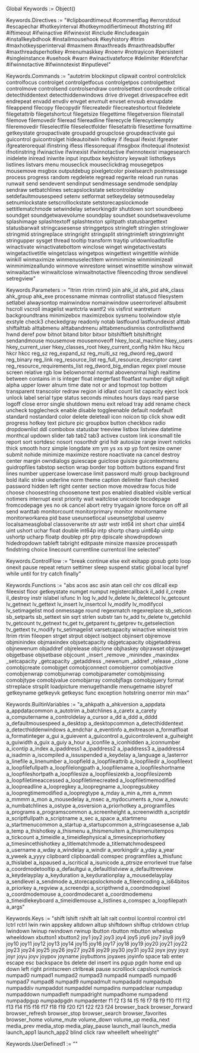 Global Keywords := Object()

Keywords.Directives := "#clipboardtimeout #commentflag #errorstdout #escapechar #hotkeyinterval #hotkeymodifiertimeout #hotstring #if #iftimeout #ifwinactive #ifwinexist #include #includeagain #installkeybdhook #installmousehook #keyhistory #ltrim #maxhotkeysperinterval #maxmem #maxthreads #maxthreadsbuffer #maxthreadsperhotkey #menumaskkey #noenv #notrayicon #persistent #singleinstance #usehook #warn #winactivateforce #delimiter #derefchar #ifwinnotactive #ifwinnotexist #inputlevel"

Keywords.Commands := "autotrim blockinput clipwait control controlclick controlfocus controlget controlgetfocus controlgetpos controlgettext controlmove controlsend controlsendraw controlsettext coordmode critical detecthiddentext detecthiddenwindows drive driveget drivespacefree edit endrepeat envadd envdiv envget envmult envset envsub envupdate fileappend filecopy filecopydir filecreatedir filecreateshortcut filedelete filegetattrib filegetshortcut filegetsize filegettime filegetversion fileinstall filemove filemovedir fileread filereadline filerecycle filerecycleempty fileremovedir fileselectfile fileselectfolder filesetattrib filesettime formattime getkeystate groupactivate groupadd groupclose groupdeactivate gui guicontrol guicontrolget hideautoitwin hotkey if ifequal ifexist ifgreater ifgreaterorequal ifinstring ifless iflessorequal ifmsgbox ifnotequal ifnotexist ifnotinstring ifwinactive ifwinexist ifwinnotactive ifwinnotexist imagesearch inidelete iniread iniwrite input inputbox keyhistory keywait listhotkeys listlines listvars menu mouseclick mouseclickdrag mousegetpos mousemove msgbox outputdebug pixelgetcolor pixelsearch postmessage process progress random regdelete regread regwrite reload run runas runwait send sendevent sendinput sendmessage sendmode sendplay sendraw setbatchlines setcapslockstate setcontroldelay setdefaultmousespeed setenv setformat setkeydelay setmousedelay setnumlockstate setscrolllockstate setstorecapslockmode settitlematchmode setwindelay setworkingdir shutdown sort soundbeep soundget soundgetwavevolume soundplay soundset soundsetwavevolume splashimage splashtextoff splashtexton splitpath statusbargettext statusbarwait stringcasesense stringgetpos stringleft stringlen stringlower stringmid stringreplace stringright stringsplit stringtrimleft stringtrimright stringupper sysget thread tooltip transform traytip urldownloadtofile winactivate winactivatebottom winclose winget wingetactivestats wingetactivetitle wingetclass wingetpos wingettext wingettitle winhide winkill winmaximize winmenuselectitem winminimize winminimizeall winminimizeallundo winmove winrestore winset winsettitle winshow winwait winwaitactive winwaitclose winwaitnotactive fileencoding throw sendlevel setregview"

Keywords.Parameters := "ltrim rtrim rtrim0 join ahk_id ahk_pid ahk_class ahk_group ahk_exe processname minmax controllist statuscd filesystem setlabel alwaysontop mainwindow nomainwindow useerrorlevel altsubmit hscroll vscroll imagelist wantctrla wantf2 vis visfirst wantreturn backgroundtrans minimizebox maximizebox sysmenu toolwindow style exstyle check3 checkedgray readonly notab lastfound lastfoundexist alttab shiftalttab alttabmenu alttabandmenu alttabmenudismiss controllisthwnd hwnd deref pow bitnot bitand bitor bitxor bitshiftleft bitshiftright sendandmouse mousemove mousemoveoff hkey_local_machine hkey_users hkey_current_user hkey_classes_root hkey_current_config hklm hku hkcu hkcr hkcc reg_sz reg_expand_sz reg_multi_sz reg_dword reg_qword reg_binary reg_link reg_resource_list reg_full_resource_descriptor caret reg_resource_requirements_list reg_dword_big_endian regex pixel mouse screen relative rgb low belownormal normal abovenormal high realtime between contains in is integer float integerfast floatfast number digit xdigit alpha upper lower alnum time date not or and topmost top bottom transparent transcolor redraw region id idlast count list capacity eject lock unlock label serial type status seconds minutes hours days read parse logoff close error single shutdown menu exit reload tray add rename check uncheck togglecheck enable disable toggleenable default nodefault standard nostandard color delete deleteall icon noicon tip click show edit progress hotkey text picture pic groupbox button checkbox radio dropdownlist ddl combobox statusbar treeview listbox listview datetime monthcal updown slider tab tab2 tab3 activex custom link iconsmall tile report sort sortdesc nosort nosorthdr grid hdr autosize range invert noticks thick smooth horz simple longdate xm ym ys xs xp yp font resize owner submit nohide minimize maximize restore noactivate na cancel destroy center margin owndialogs guiescape guiclose guisize guicontextmenu guidropfiles tabstop section wrap border top bottom buttons expand first lines number uppercase lowercase limit password multi group background bold italic strike underline norm theme caption delimiter flash  checked password hidden left right center section move movedraw focus hide choose choosestring choosenone text pos enabled disabled visible vertical notimers interrupt exist priority wait waitclose unicode tocodepage fromcodepage yes no ok cancel abort retry tryagain ignore force on off all send wanttab monitorcount monitorprimary monitor monitorname monitorworkarea pid base useunsetlocal useunsetglobal useenv localsameasglobal classoverwrite str astr wstr int64 int short char uint64 uint ushort uchar float double int64p intp shortp charp uint64p uintp ushortp ucharp floatp doublep ptr ptrp dpiscale showdropdown hidedropdown tableft tabright editpaste minsize maxsize processpath findstring choice linecount currentline currentcol line selected"

Keywords.ControlFlow := "break continue else exit exitapp gosub goto loop onexit pause repeat return settimer sleep suspend static global local byref while until for try catch finally"

Keywords.Functions := "abs acos asc asin atan ceil chr cos dllcall exp fileexist floor getkeystate numget numput registercallback il_add il_create il_destroy instr islabel isfunc ln log lv_add lv_delete lv_deletecol lv_getcount lv_getnext lv_gettext lv_insert lv_insertcol lv_modify lv_modifycol lv_setimagelist mod onmessage round regexmatch regexreplace sb_seticon sb_setparts sb_settext sin sqrt strlen substr tan tv_add tv_delete tv_getchild tv_getcount tv_getnext tv_get tv_getparent tv_getprev tv_getselection tv_gettext tv_modify tv_setimagelist varsetcapacity winactive winexist trim ltrim rtrim fileopen strget strput object isobject objinsert objremove objminindex objmaxindex objsetcapacity objgetcapacity objgetaddress objnewenum objaddref objrelease objclone objhaskey objrawset objrawget objgetbase objsetbase objcount _insert _remove _minindex _maxindex _setcapacity _getcapacity _getaddress _newenum _addref _release _clone comobjcreate comobjget comobjconnect comobjerror comobjactive comobjenwrap comobjunwrap comobjparameter comobjmissing comobjtype comobjvalue comobjarray comobjflags comobjquery format strreplace strsplit loadpicture menugethandle menugetname isbyref getkeyname getkeyvk getkeysc func exception hotstring onerror min max"

Keywords.BuiltinVariables := "a_ahkpath a_ahkversion a_appdata a_appdatacommon a_autotrim a_batchlines a_caretx a_carety a_computername a_controldelay a_cursor a_dd a_ddd a_dddd a_defaultmousespeed a_desktop a_desktopcommon a_detecthiddentext a_detecthiddenwindows a_endchar a_eventinfo a_exitreason a_formatfloat a_formatinteger a_gui a_guievent a_guicontrol a_guicontrolevent a_guiheight a_guiwidth a_guix a_guiy a_hour a_iconfile a_iconhidden a_iconnumber a_icontip a_index a_ipaddress1 a_ipaddress2 a_ipaddress3 a_ipaddress4 a_isadmin a_iscompiled a_issuspended a_keydelay a_language a_lasterror a_linefile a_linenumber a_loopfield a_loopfileattrib a_loopfiledir a_loopfileext a_loopfilefullpath a_loopfilelongpath a_loopfilename a_loopfileshortname a_loopfileshortpath a_loopfilesize a_loopfilesizekb a_loopfilesizemb a_loopfiletimeaccessed a_loopfiletimecreated a_loopfiletimemodified a_loopreadline a_loopregkey a_loopregname a_loopregsubkey a_loopregtimemodified a_loopregtype a_mday a_min a_mm a_mmm a_mmmm a_mon a_mousedelay a_msec a_mydocuments a_now a_nowutc a_numbatchlines a_ostype a_osversion a_priorhotkey a_programfiles a_programs a_programscommon a_screenheight a_screenwidth a_scriptdir a_scriptfullpath a_scriptname a_sec a_space a_startmenu a_startmenucommon a_startup a_startupcommon a_stringcasesense a_tab a_temp a_thishotkey a_thismenu a_thismenuitem a_thismenuitempos a_tickcount a_timeidle a_timeidlephysical a_timesincepriorhotkey a_timesincethishotkey a_titlematchmode a_titlematchmodespeed a_username a_wday a_windelay a_windir a_workingdir a_yday a_year a_yweek a_yyyy clipboard clipboardall comspec programfiles a_thisfunc a_thislabel a_ispaused a_iscritical a_isunicode a_ptrsize errorlevel true false a_coordmodetooltip a_defaultgui a_defaultlistview a_defaulttreeview a_keydelayplay a_keyduration a_keydurationplay a_mousedelayplay a_sendlevel a_sendmode a_storecapslockmode a_fileencoding a_is64bitos a_priorkey a_regview a_screendpi a_scripthwnd a_coordmodepixel a_coordmodemouse a_coordmodecaret a_coordmodemenu a_timeidlekeyboard a_timeidlemouse a_listlines a_comspec a_loopfilepath a_args"

Keywords.Keys := "shift lshift rshift alt lalt ralt control lcontrol rcontrol ctrl lctrl rctrl lwin rwin appskey altdown altup shiftdown shiftup ctrldown ctrlup lwindown lwinup rwindown rwinup lbutton rbutton mbutton wheelup wheeldown xbutton1 xbutton2 joy1 joy2 joy3 joy4 joy5 joy6 joy7 joy8 joy9 joy10 joy11 joy12 joy13 joy14 joy15 joy16 joy17 joy18 joy19 joy20 joy21 joy22 joy23 joy24 joy25 joy26 joy27 joy28 joy29 joy30 joy31 joy32 joyx joyy joyz joyr joyu joyv joypov joyname joybuttons joyaxes joyinfo space tab enter escape esc backspace bs delete del insert ins pgup pgdn home end up down left right printscreen ctrlbreak pause scrolllock capslock numlock numpad0 numpad1 numpad2 numpad3 numpad4 numpad5 numpad6 numpad7 numpad8 numpad9 numpadmult numpadadd numpadsub numpaddiv numpaddot numpaddel numpadins numpadclear numpadup numpaddown numpadleft numpadright numpadhome numpadend numpadpgup numpadpgdn numpadenter f1 f2 f3 f4 f5 f6 f7 f8 f9 f10 f11 f12 f13 f14 f15 f16 f17 f18 f19 f20 f21 f22 f23 f24 browser_back browser_forward browser_refresh browser_stop browser_search browser_favorites browser_home volume_mute volume_down volume_up media_next media_prev media_stop media_play_pause launch_mail launch_media launch_app1 launch_app2 blind click raw wheelleft wheelright"

Keywords.UserDefined1 := ""
